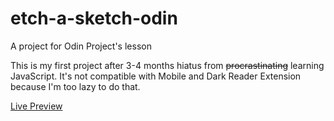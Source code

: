 # etch-a-sketch-odin
A project for Odin Project's lesson

This is my first project after 3-4 months hiatus from ~~procrastinating~~ learning JavaScript. It's not compatible with Mobile and Dark Reader Extension because I'm too lazy to do that.

[Live Preview](http://itshiroto.digital/etch-a-sketch-odin/)
